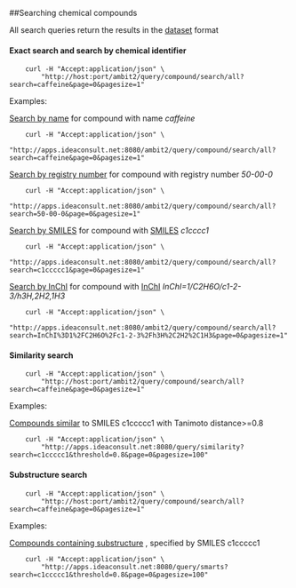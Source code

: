 ##Searching chemical compounds

All search queries return the results in the [dataset](dataset.md) format 

#### Exact search and search by chemical identifier
````
    curl -H "Accept:application/json" \
        "http://host:port/ambit2/query/compound/search/all?search=caffeine&page=0&pagesize=1" 
````

Examples:

[Search by name](http://apps.ideaconsult.net:8080/ambit2/query/compound/search/all?search=caffeine&media=application/json&page=0&pagesize=1) for compound with name *caffeine*
````
    curl -H "Accept:application/json" \
        "http://apps.ideaconsult.net:8080/ambit2/query/compound/search/all?search=caffeine&page=0&pagesize=1" 
````

[Search by registry number](http://apps.ideaconsult.net:8080/ambit2/query/compound/search/all?search=50-00-0&media=application/json&page=0&pagesize=1) for compound with registry number *50-00-0*
````
    curl -H "Accept:application/json" \
        "http://apps.ideaconsult.net:8080/ambit2/query/compound/search/all?search=50-00-0&page=0&pagesize=1" 
````

[Search by SMILES](http://apps.ideaconsult.net:8080/ambit2/query/compound/search/all?search=c1ccccc1&media=application/json&page=0&pagesize=1) for compound with [SMILES](http://en.wikipedia.org/wiki/Simplified_molecular-input_line-entry_system) *c1cccc1*
````
    curl -H "Accept:application/json" \
        "http://apps.ideaconsult.net:8080/ambit2/query/compound/search/all?search=c1ccccc1&page=0&pagesize=1" 
````

[Search by InChI](http://apps.ideaconsult.net:8080/ambit2/query/compound/search/all?search=InChI%3D1%2FC2H6O%2Fc1-2-3%2Fh3H%2C2H2%2C1H3&media=application/json&page=0&pagesize=1) for compound with [InChI](http://en.wikipedia.org/wiki/International_Chemical_Identifier) *InChI=1/C2H6O/c1-2-3/h3H,2H2,1H3*
````
    curl -H "Accept:application/json" \
        "http://apps.ideaconsult.net:8080/ambit2/query/compound/search/all?search=InChI%3D1%2FC2H6O%2Fc1-2-3%2Fh3H%2C2H2%2C1H3&page=0&pagesize=1" 
````

#### Similarity search
````
    curl -H "Accept:application/json" \
        "http://host:port/ambit2/query/compound/search/all?search=caffeine&page=0&pagesize=1" 
````

Examples:

[Compounds similar](http://apps.ideaconsult.net:8080/query/similarity?search=c1ccccc1&threshold=0.8&page=0&pagesize=100) to SMILES c1ccccc1 with Tanimoto distance>=0.8
````
    curl -H "Accept:application/json" \
        "http://apps.ideaconsult.net:8080/query/similarity?search=c1ccccc1&threshold=0.8&page=0&pagesize=100" 
````

#### Substructure search
````
    curl -H "Accept:application/json" \
        "http://host:port/ambit2/query/compound/search/all?search=caffeine&page=0&pagesize=1" 
````

Examples:

[Compounds containing substructure](http://apps.ideaconsult.net:8080/query/smarts?search=c1ccccc1&threshold=0.8&page=0&pagesize=100) , specified by SMILES c1ccccc1
````
    curl -H "Accept:application/json" \
        "http://apps.ideaconsult.net:8080/query/smarts?search=c1ccccc1&threshold=0.8&page=0&pagesize=100" 
````
